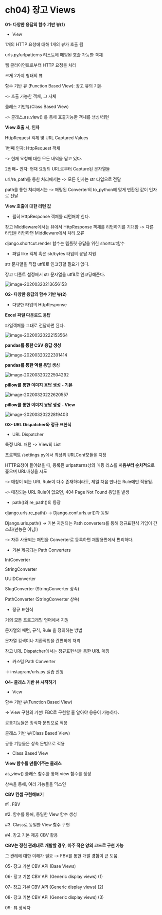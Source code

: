 # ch04) 장고 Views
**01- 다양한 응답의 함수 기반 뷰(1)**

* View

1개의 HTTP 요청에 대해 1개의 뷰가 호출 됨

urls.py/urlpatterns 리스트에 매핑된 호출 가능한 객체

웹 클라이언트로부터 HTTP 요청을 처리



크게 2가지 형태의 뷰

함수 기반 뷰 (Function Based View): 장고 뷰의 기본

-> 호출 가능한 객체, 그 자체

클래스 기반뷰(Class Based View)

-> 클래스.as_view() 를 통해 호출가능한 객체를 생성/리턴



**View 호출 시, 인자**

HttpRequest 객체 및 URL Captured Values

1번째 인자: HttpRequest 객체

-> 현재 요청에 대한 모든 내역을 담고 있다.

2번째~ 인자: 현재 요청의 URL로부터 Capture된 문자열들

url/re_path를 통한 처리에서는 -> 모든 인자는 str 타입으로 전달

path를 통한 처리에서는 -> 매핑된 Converter의 to_python에 맞게 변환된 값이 인자로 전달



**View 호출에 대한 리턴 값**

- 필히 HttpResponse 객체를 리턴해야 한다.

장고 Middleware에서는 뷰에서 HttpResponse 객체를 리턴하기를 기대함 -> 다른 타입을 리턴하면 Middleware에서 처리 오류

django.shortcut.render 함수는 템플릿 응답을 위한 shortcut함수

- 파일 like 객체 혹은 str/bytes 타입의 응답 지원

str 문자열을 직접 utf8로 인코딩할 필요가 없다.

장고 디폴트 설정에서 str 문자열을 utf8로 인코딩해준다.



![image-20200320213656153](C:\Users\beomwoo\AppData\Roaming\Typora\typora-user-images\image-20200320213656153.png)



**02- 다양한 응답의 함수 기반 뷰(2)**

- 다양한 타입의 HttpResponse

**Excel 파일 다운로드 응답**

파일객체를 그대로 전달하면 된다.

![image-20200320222153564](C:\Users\beomwoo\AppData\Roaming\Typora\typora-user-images\image-20200320222153564.png)



**pandas를 통한 CSV 응답 생성**

![image-20200320222301414](C:\Users\beomwoo\AppData\Roaming\Typora\typora-user-images\image-20200320222301414.png)



**pandas를 통한 엑셀 응답 생성**

![image-20200320222504292](C:\Users\beomwoo\AppData\Roaming\Typora\typora-user-images\image-20200320222504292.png)



**pillow를 통한 이미지 응답 생성 - 기본**

![image-20200320222620557](C:\Users\beomwoo\AppData\Roaming\Typora\typora-user-images\image-20200320222620557.png)



**pillow를 통한 이미지 응답 생성 - View**

![image-20200320222819403](C:\Users\beomwoo\AppData\Roaming\Typora\typora-user-images\image-20200320222819403.png)



**03- URL Dispatcher와 정규 표현식**

* URL Dispatcher

특정 URL 패턴 -> View의 List

프로젝트 /settings.py에서 최상위 URLConf모듈을 지정

HTTP요청이 들어왔을 때, 등록된 urlpatterns상의 매핑 리스를 **처음부터 순차적**으로 훑으며 URL매칭을 시도

-> 매칭이 되는 URL Rule이 다수 존재하더라도, 제일 처음 만나는 Rule에만 적용됨.

-> 매칭되는 URL Rule이 없으면, 404 Page Not Found 응답을 발생



* path()와 re_path()의 등장

django.urls.re_path() -> Django.conf.urls.url()과 동일

Django.urls.path() -> 기본 지원되는 Path converters를 통해 정규표현식 기입이 간소화(만능은 아님!)

-> 자주 사용되는 패턴을 Converter로 등록하면 재활용면에서 편리하다.

* 기본 제공되는 Path Converters

IntConverter

StringConverter

UUIDConverter

SlugConverter (StringConverter 상속)

PathConverter (StringConverter 상속)



* 정규 표현식

거의 모든 프로그래밍 언어에서 지원

문자열의 패턴, 규칙, Rule 을 정의하는 방법

문자열 검색이나 치환작업을 간편하게 처리

장고 URL Dispatcher에서는 정규표현식을 통한 URL 매칭



* 커스텀 Path Converter

-> instagram/urls.py 실습 진행



**04- 클래스 기반 뷰 시작하기**

* View

함수 기반 뷰(Function Based View)

-> View 구현의 기본! FBC로 구현할 줄 알아야 응용이 가능하다.

공통기능들은 장식자 문법으로 적용

클래스 기반 뷰(Class Based View)

공통 기능들은 상속 문법으로 적용



* Class Based View

**View 함수를 만들어주는 클래스**

as_view()  클래스 함수를 통해 view 함수를 생성

상속을 통해, 여러 기능들을 믹스인



**CBV 컨셉 구현해보기**

\#1. FBV



\#2. 함수를 통해, 동일한 View 함수 생성



\#3. Class로 동일한 View 함수 구현



\#4. 장고 기본 제공 CBV 활용



**CBV는 정한 관례대로 개발할 경우, 아주 적은 양의 코드로 구현 가능**

그 관례에 대한 이해가 필요 -> FBV를 통한 개발 경험이 큰 도움.



05- 장고 기본 CBV API (Base Views)



06- 장고 기본 CBV API (Generic display views) (1)



07- 장고 기본 CBV API (Generic display views) (2)



08- 장고 기본 CBV API (Generic display views) (3)



09- 뷰 장식자